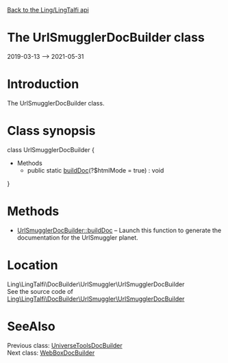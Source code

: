 [Back to the Ling/LingTalfi api](https://github.com/lingtalfi/LingTalfi/blob/master/doc/api/Ling/LingTalfi.md)



The UrlSmugglerDocBuilder class
================
2019-03-13 --> 2021-05-31






Introduction
============

The UrlSmugglerDocBuilder class.



Class synopsis
==============


class <span class="pl-k">UrlSmugglerDocBuilder</span>  {

- Methods
    - public static [buildDoc](https://github.com/lingtalfi/LingTalfi/blob/master/doc/api/Ling/LingTalfi/DocBuilder/UrlSmuggler/UrlSmugglerDocBuilder/buildDoc.md)(?$htmlMode = true) : void

}






Methods
==============

- [UrlSmugglerDocBuilder::buildDoc](https://github.com/lingtalfi/LingTalfi/blob/master/doc/api/Ling/LingTalfi/DocBuilder/UrlSmuggler/UrlSmugglerDocBuilder/buildDoc.md) &ndash; Launch this function to generate the documentation for the UrlSmuggler planet.





Location
=============
Ling\LingTalfi\DocBuilder\UrlSmuggler\UrlSmugglerDocBuilder<br>
See the source code of [Ling\LingTalfi\DocBuilder\UrlSmuggler\UrlSmugglerDocBuilder](https://github.com/lingtalfi/LingTalfi/blob/master/DocBuilder/UrlSmuggler/UrlSmugglerDocBuilder.php)



SeeAlso
==============
Previous class: [UniverseToolsDocBuilder](https://github.com/lingtalfi/LingTalfi/blob/master/doc/api/Ling/LingTalfi/DocBuilder/UniverseTools/UniverseToolsDocBuilder.md)<br>Next class: [WebBoxDocBuilder](https://github.com/lingtalfi/LingTalfi/blob/master/doc/api/Ling/LingTalfi/DocBuilder/WebBox/WebBoxDocBuilder.md)<br>
